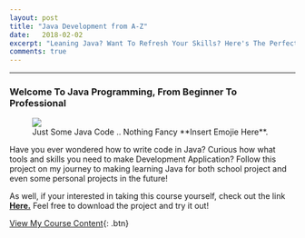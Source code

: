 ```yaml
---
layout: post
title: "Java Development from A-Z"
date:   2018-02-02
excerpt: "Leaning Java? Want To Refresh Your Skills? Here's The Perfect Resource 📱 💬"
comments: true
---
```

---

### Welcome To Java Programming, From Beginner To Professional

<figure>
	<img src="Java_Demo_Image.png">
	<figcaption>Just Some Java Code .. Nothing Fancy **Insert Emojie Here**.</figcaption>
</figure>

Have you ever wondered how to write code in Java? Curious how what tools and skills you need to make Development Application? Follow this project on my journey to making learning Java for both school project and even some personal projects in the future!


As well, if your interested in taking this course yourself, check out the link <a href="https://www.udemy.com/java-the-complete-java-developer-course/"><b>Here.</b></a> Feel free to download the project and try it out!

[View My Course Content](https://github.com/ImranJuma/Java-Development-Course){: .btn}
